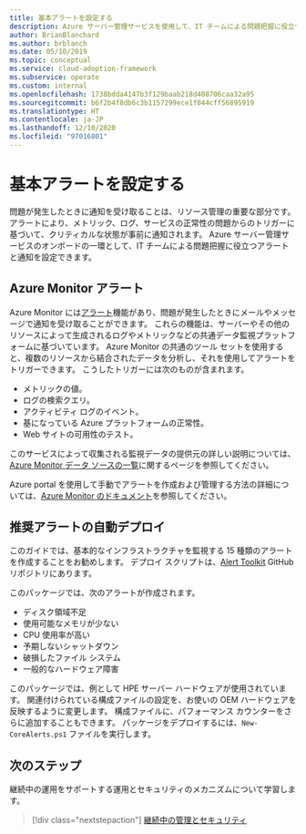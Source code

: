 ```yaml
---
title: 基本アラートを設定する
description: Azure サーバー管理サービスを使用して、IT チームによる問題把握に役立つアラートと通知を設定する方法を説明します。
author: BrianBlanchard
ms.author: brblanch
ms.date: 05/10/2019
ms.topic: conceptual
ms.service: cloud-adoption-framework
ms.subservice: operate
ms.custom: internal
ms.openlocfilehash: 1738bdda4147b3f129baab218d408706caa32a95
ms.sourcegitcommit: b6f2b4f8db6c3b1157299ece1f044cff56895919
ms.translationtype: HT
ms.contentlocale: ja-JP
ms.lasthandoff: 12/10/2020
ms.locfileid: "97016801"
---
```

# <a name="set-up-basic-alerts"></a>基本アラートを設定する

問題が発生したときに通知を受け取ることは、リソース管理の重要な部分です。 アラートにより、メトリック、ログ、サービスの正常性の問題からのトリガーに基づいて、クリティカルな状態が事前に通知されます。 Azure サーバー管理サービスのオンボードの一環として、IT チームによる問題把握に役立つアラートと通知を設定できます。

## <a name="azure-monitor-alerts"></a>Azure Monitor アラート

Azure Monitor には[アラート](/azure/azure-monitor/platform/alerts-overview)機能があり、問題が発生したときにメールやメッセージで通知を受け取ることができます。 これらの機能は、サーバーやその他のリソースによって生成されるログやメトリックなどの共通データ監視プラットフォームに基づいています。 Azure Monitor の共通のツール セットを使用すると、複数のリソースから結合されたデータを分析し、それを使用してアラートをトリガーできます。 こうしたトリガーには次のものが含まれます。

- メトリックの値。
- ログの検索クエリ。
- アクティビティ ログのイベント。
- 基になっている Azure プラットフォームの正常性。
- Web サイトの可用性のテスト。

このサービスによって収集される監視データの提供元の詳しい説明については、[Azure Monitor データ ソースの一覧](/azure/azure-monitor/platform/data-sources)に関するページを参照してください。

Azure portal を使用して手動でアラートを作成および管理する方法の詳細については、[Azure Monitor のドキュメント](/azure/azure-monitor/platform/alerts-metric)を参照してください。

## <a name="automated-deployment-of-recommended-alerts"></a>推奨アラートの自動デプロイ

<!-- docutune:casing "Alert Toolkit" -->

このガイドでは、基本的なインフラストラクチャを監視する 15 種類のアラートを作成することをお勧めします。 デプロイ スクリプトは、[Alert Toolkit](https://github.com/Microsoft/manageability-toolkits) GitHub リポジトリにあります。

このパッケージでは、次のアラートが作成されます。

- ディスク領域不足
- 使用可能なメモリが少ない
- CPU 使用率が高い
- 予期しないシャットダウン
- 破損したファイル システム
- 一般的なハードウェア障害

このパッケージでは、例として HPE サーバー ハードウェアが使用されています。 関連付けられている構成ファイルの設定を、お使いの OEM ハードウェアを反映するように変更します。 構成ファイルに、パフォーマンス カウンターをさらに追加することもできます。 パッケージをデプロイするには、`New-CoreAlerts.ps1` ファイルを実行します。

## <a name="next-steps"></a>次のステップ

継続中の運用をサポートする運用とセキュリティのメカニズムについて学習します。

> [!div class="nextstepaction"]
> [継続中の管理とセキュリティ](./ongoing-management-overview.md)

